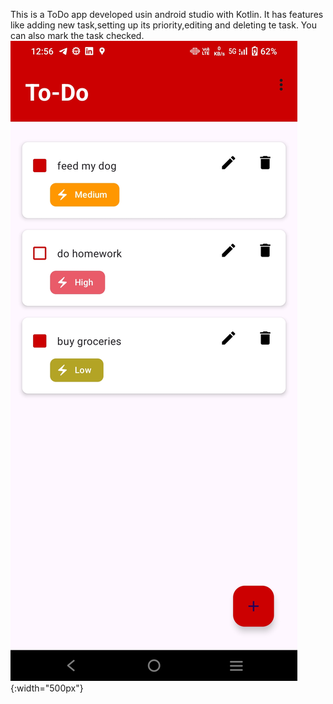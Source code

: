 This is a ToDo app developed usin android studio with Kotlin.
It has features like adding new task,setting up its priority,editing and deleting te task.
You can also mark the task checked.
![App Screenshot](assets/images/final.jpg){:width="500px"}


